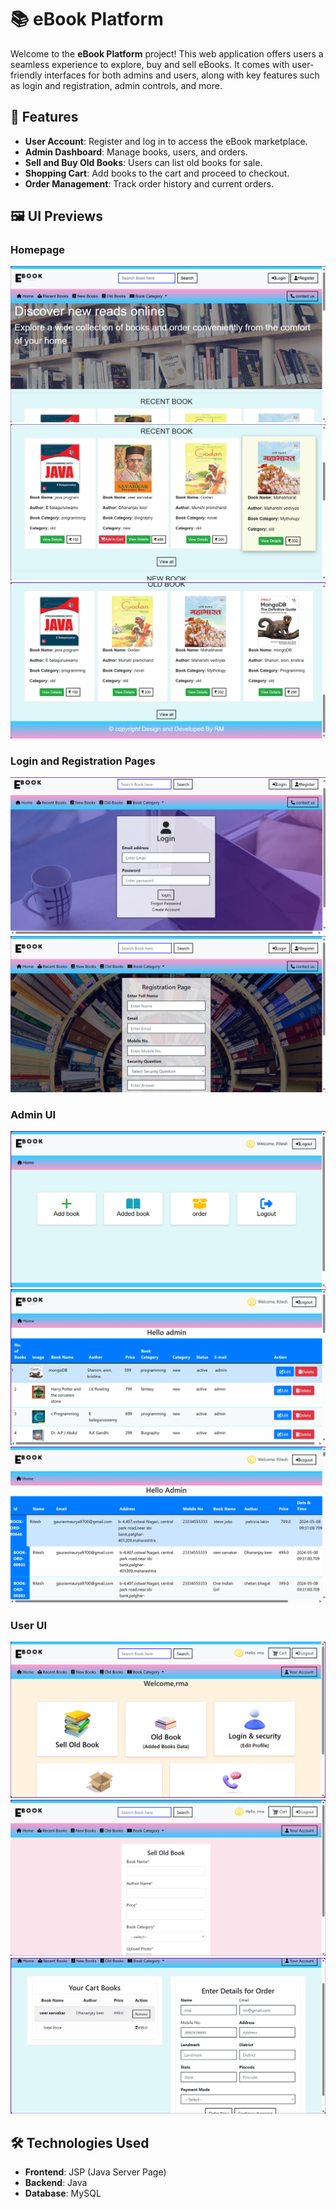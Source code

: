 # 📚 eBook Platform

Welcome to the **eBook Platform** project! This web application offers users a seamless experience to explore, buy and sell eBooks. It comes with user-friendly interfaces for both admins and users, along with key features such as login and registration, admin controls, and more.

## 🚀 Features

- **User Account**: Register and log in to access the eBook marketplace.
- **Admin Dashboard**: Manage books, users, and orders.
- **Sell and Buy Old Books**: Users can list old books for sale.
- **Shopping Cart**: Add books to the cart and proceed to checkout.
- **Order Management**: Track order history and current orders.

## 🖼️ UI Previews

### Homepage
<img src="ebookUI/ebook1.png" alt="eBook Homepage" >  
<img src="ebookUI/ebook2.png" alt="eBook Homepage" >  
<img src="ebookUI/ebook3.png" alt="eBook Homepage" >

### Login and Registration Pages
<img src="ebookUI/ebook4.png" alt="Login Page" >  
<img src="ebookUI/register.png" alt="Registration Page" >

### Admin UI
<img src="ebookUI/adminloginPage.png" alt="Admin Login Page" >  
<img src="ebookUI/AdminBook.png" alt="Admin Book Management" >  
<img src="ebookUI/orderPage.png" alt="Order Management" >

### User UI
<img src="ebookUI/userAcc.png" alt="User Account">  
<img src="ebookUI/sellOldfeature.png" alt="Sell Old Books" >  
<img src="ebookUI/cartpage.png" alt="Shopping Cart" >

## 🛠️ Technologies Used

- **Frontend**: JSP (Java Server Page)
- **Backend**: Java
- **Database**: MySQL
